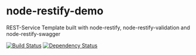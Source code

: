 node-restify-demo
=================

REST-Service Template built with node-restify, node-restify-validation and node-restify-swagger

[![Build Status](https://travis-ci.org/z0mt3c/node-restify-demo.png)](https://travis-ci.org/z0mt3c/node-restify-demo)
[![Dependency Status](https://gemnasium.com/z0mt3c/node-restify-demo.png)](https://gemnasium.com/z0mt3c/node-restify-demo)

